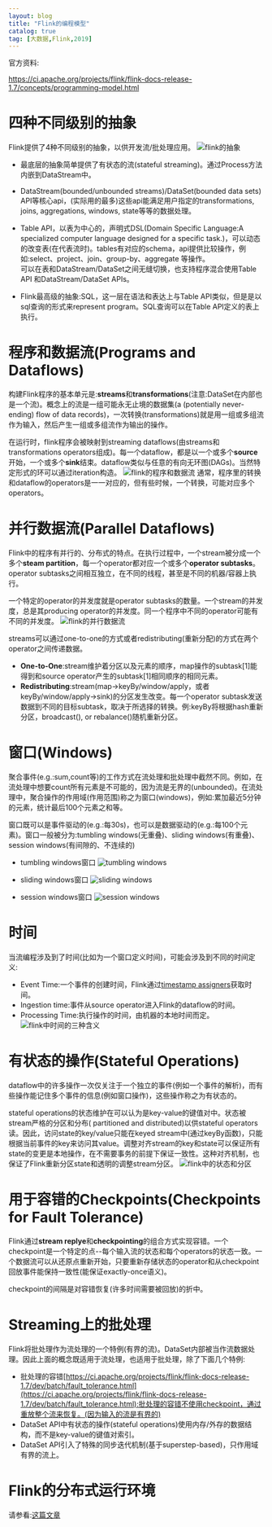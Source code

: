 ```yaml
---
layout: blog
title: "Flink的编程模型"
catalog: true
tag: [大数据,Flink,2019]
---
```


官方资料:

https://ci.apache.org/projects/flink/flink-docs-release-1.7/concepts/programming-model.html



# 四种不同级别的抽象
Flink提供了4种不同级别的抽象，以供开发流/批处理应用。
![flink的抽象](https://raw.githubusercontent.com/RussXia/RussXia.github.io/master/_pic/flink_levels_of_abstraction.jpeg)

+ 最底层的抽象简单提供了有状态的流(stateful streaming)。通过Process方法内嵌到DataStream中。

+ DataStream(bounded/unbounded streams)/DataSet(bounded data sets) API等核心api，(实际用的最多)这些api能满足用户指定的transformations, joins, aggregations, windows, state等等的数据处理。

+ Table API，以表为中心的，声明式DSL(Domain Specific Language:A specialized computer language designed for a specific task.)，可以动态的改变表(在代表流时)。tables有对应的schema，api提供比较操作，例如:select、project、join、group-by、aggregate 等操作。
<br>可以在表和DataStream/DataSet之间无缝切换，也支持程序混合使用Table API 和DataStream/DataSet APIs。

+ Flink最高级的抽象:SQL，这一层在语法和表达上与Table API类似，但是是以sql查询的形式来represent program。SQL查询可以在Table API定义的表上执行。

# 程序和数据流(Programs and Dataflows)
构建Flink程序的基本单元是:<B>streams</B>和<B>transformations</B>(注意:DataSet在内部也是一个流)。概念上的流是一组可能永无止境的数据集(a (potentially never-ending) flow of data records)，一次转换(transformations)就是用一组或多组流作为输入，然后产生一组或多组流作为输出的操作。

在运行时，flink程序会被映射到streaming dataflows(由streams和transformations operators组成)。每一个dataflow，都是以一个或多个<B>source</B>开始，一个或多个<B>sink</B>结束。dataflow类似与任意的有向无环图(DAGs)。当然特定形式的环可以通过iteration构造。
![flink的程序和数据流](https://raw.githubusercontent.com/RussXia/RussXia.github.io/master/_pic/flink_program_dataflow.jpg)
通常，程序里的转换和dataflow的operators是一一对应的，但有些时候，一个转换，可能对应多个operators。

# 并行数据流(Parallel Dataflows)
Flink中的程序有并行的、分布式的特点。在执行过程中，一个stream被分成一个多个<B>steam partition</B>，每一个operator都对应一个或多个<B>operator subtasks</B>。operator subtasks之间相互独立，在不同的线程，甚至是不同的机器/容器上执行。

一个特定的operator的并发度就是operator subtasks的数量。一个stream的并发度，总是其producing operator的并发度。同一个程序中不同的operator可能有不同的并发度。
![flink的并行数据流](https://raw.githubusercontent.com/RussXia/RussXia.github.io/master/_pic/flink_parallel_dataflow.jpg)

streams可以通过one-to-one的方式或者redistributing(重新分配)的方式在两个operator之间传递数据。
+ <B>One-to-One</B>:stream维护着分区以及元素的顺序，map操作的subtask[1]能得到和source operator产生的subtask[1]相同顺序的相同元素。
+ <B>Redistributing</B>:stream(map->keyBy/window/apply，或者keyBy/window/apply->sink)的分区发生改变。每一个operator subtask发送数据到不同的目标subtask，取决于所选择的转换。例:keyBy将根据hash重新分区，broadcast(), or rebalance()随机重新分区。

# 窗口(Windows)
聚合事件(e.g.:sum,count等)的工作方式在流处理和批处理中截然不同。例如，在流处理中想要count所有元素是不可能的，因为流是无界的(unbounded)。在流处理中，聚合操作的作用域(作用范围)称之为窗口(windows)，例如:累加最近5分钟的元素，统计最后100个元素之和等。

窗口既可以是事件驱动的(e.g.:每30s)，也可以是数据驱动的(e.g.:每100个元素)。窗口一般被分为:tumbling windows(无重叠)、sliding windows(有重叠)、session windows(有间隙的、不连续的)

+ tumbling windows窗口
![tumbling windows](https://raw.githubusercontent.com/RussXia/RussXia.github.io/master/_pic/flink-tumbling-windows.jpg)

+ sliding windows窗口
![sliding windows](https://raw.githubusercontent.com/RussXia/RussXia.github.io/master/_pic/flink-sliding-windows.jpg)

+ session windows窗口
![session windows](https://raw.githubusercontent.com/RussXia/RussXia.github.io/master/_pic/flink-session-windows.jpeg)

# 时间
当流编程涉及到了时间(比如为一个窗口定义时间)，可能会涉及到不同的时间定义:
+ Event Time:一个事件的创建时间，Flink通过[timestamp assigners](https://ci.apache.org/projects/flink/flink-docs-release-1.7/dev/event_timestamps_watermarks.html)获取时间。
+ Ingestion time:事件从source operator进入Flink的dataflow的时间。
+ Processing Time:执行操作的时间，由机器的本地时间而定。
![flink中时间的三种含义](https://raw.githubusercontent.com/RussXia/RussXia.github.io/master/_pic/flink_event_ingestion_processing_time.jpg)

# 有状态的操作(Stateful Operations)
dataflow中的许多操作一次仅关注于一个独立的事件(例如一个事件的解析)，而有些操作能记住多个事件的信息(例如窗口操作)，这些操作称之为有状态的。

stateful operations的状态维护在可以认为是key-value的键值对中。状态被stream严格的分区和分布( partitioned and distributed)以供stateful operators读。因此，访问state的key/value只能在keyed stream中(通过keyBy函数)，只能根据当前事件的key来访问其value。调整对齐stream的key和state可以保证所有state的变更是本地操作，在不需要事务的前提下保证一致性。这种对齐机制，也保证了Flink重新分区state和透明的调整stream分区。
![flink中的状态和分区](https://raw.githubusercontent.com/RussXia/RussXia.github.io/master/_pic/flink_state_partitioning.jpg)

# 用于容错的Checkpoints(Checkpoints for Fault Tolerance)
Flink通过<B>stream replye</B>和<B>checkpointing</B>的组合方式实现容错。一个checkpoint是一个特定的点--每个输入流的状态和每个operators的状态一致。一个数据流可以从还原点重新开始，只要重新存储状态的operator和从checkpoint回放事件能保持一致性(能保证exactly-once语义)。

checkpoint的间隔是对容错恢复(许多时间需要被回放)的折中。

# Streaming上的批处理
Flink将批处理作为流处理的一个特例(有界的流)。DataSet内部被当作流数据处理。因此上面的概念既适用于流处理，也适用于批处理，除了下面几个特例:
+ 批处理的容错[https://ci.apache.org/projects/flink/flink-docs-release-1.7/dev/batch/fault_tolerance.html](https://ci.apache.org/projects/flink/flink-docs-release-1.7/dev/batch/fault_tolerance.html):批处理的容错不使用checkpoint，通过重放整个流来恢复。(因为输入的流是有界的)
+ DataSet API中有状态的操作(stateful operations)使用内存/外存的数据结构，而不是key-value的键值对索引。
+ DataSet API引入了特殊的同步迭代机制(基于superstep-based)，只作用域有界的流上。

# Flink的分布式运行环境
请参看:[这篇文章](http://weyo.me/pages/techs/flink-translations-distributed-runtime-environment/)
